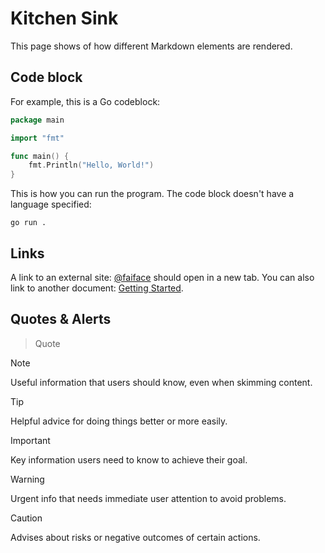 # Kitchen Sink

This page shows of how different Markdown elements are rendered.

## Code block

For example, this is a Go codeblock:

```go
package main

import "fmt"

func main() {
    fmt.Println("Hello, World!")
}
```

This is how you can run the program. The code block doesn't have a language specified:

```
go run .
```

## Links

A link to an external site: [@faiface](https://github.com/faiface/) should open in a new tab.
You can also link to another document: [Getting Started](../01.%20Getting%20Started/01.%20Installation.md).

## Quotes & Alerts

> Quote

> [!NOTE]
> Useful information that users should know, even when skimming content.

> [!TIP]
> Helpful advice for doing things better or more easily.

> [!IMPORTANT]
> Key information users need to know to achieve their goal.

> [!WARNING]
> Urgent info that needs immediate user attention to avoid problems.

> [!CAUTION]
> Advises about risks or negative outcomes of certain actions.
